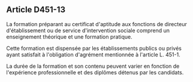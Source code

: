 ## Article D451-13

La formation préparant au certificat d'aptitude aux fonctions de directeur d'établissement ou de service
d'intervention sociale comprend un enseignement théorique et une formation pratique.

Cette formation est dispensée par les établissements publics ou privés ayant satisfait à l'obligation d'agrément
mentionnée à l'article L. 451-1.

La durée de la formation et son contenu peuvent varier en fonction de l'expérience professionnelle et des
diplômes détenus par les candidats.

